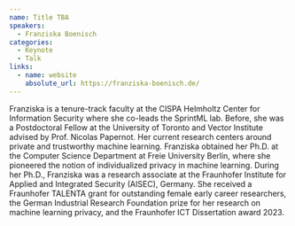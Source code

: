 ```yaml
---
name: Title TBA
speakers:
  - Franziska Boenisch
categories:
  - Keynote
  - Talk
links:
  - name: website
    absolute_url: https://franziska-boenisch.de/
---
```


Franziska is a tenure-track faculty at the CISPA Helmholtz Center for Information Security where she co-leads the SprintML lab. Before, she was a Postdoctoral Fellow at the University of Toronto and Vector Institute advised by Prof. Nicolas Papernot. Her current research centers around private and trustworthy machine learning. Franziska obtained her Ph.D. at the Computer Science Department at Freie University Berlin, where she pioneered the notion of individualized privacy in machine learning. During her Ph.D., Franziska was a research associate at the Fraunhofer Institute for Applied and Integrated Security (AISEC), Germany. She received a Fraunhofer TALENTA grant for outstanding female early career researchers, the German Industrial Research Foundation prize for her research on machine learning privacy, and the Fraunhofer ICT Dissertation award 2023.

